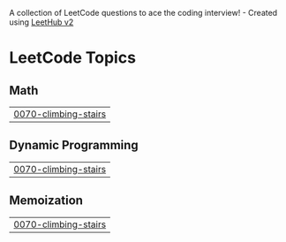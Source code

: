 A collection of LeetCode questions to ace the coding interview! - Created using [LeetHub v2](https://github.com/arunbhardwaj/LeetHub-2.0)
<!---LeetCode Topics Start-->
# LeetCode Topics
## Math
|  |
| ------- |
| [0070-climbing-stairs](https://github.com/peysonsmith/LeetCode/tree/master/0070-climbing-stairs) |
## Dynamic Programming
|  |
| ------- |
| [0070-climbing-stairs](https://github.com/peysonsmith/LeetCode/tree/master/0070-climbing-stairs) |
## Memoization
|  |
| ------- |
| [0070-climbing-stairs](https://github.com/peysonsmith/LeetCode/tree/master/0070-climbing-stairs) |
<!---LeetCode Topics End-->